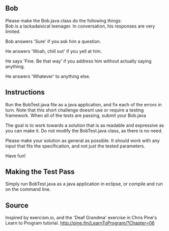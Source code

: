 ## Bob

Please make the Bob.java class do the following things:  
Bob is a lackadaisical teenager. In conversation, his responses are very limited.

Bob answers 'Sure' if you ask him a question.

He answers 'Woah, chill out' if you yell at him.

He says 'Fine. Be that way' if you address him without actually saying
anything.

He answers 'Whatever' to anything else.

## Instructions

Run the BobTest.java file as a java application, and fix each of the errors in turn. Note that this short challenge doesnt use or require a testing framework. When all of the tests are passing, submit your Bob.java 

The goal is to work towards a solution that is as readable and expressive as you can make it. Do not modify the BobTest.java class, as there is no need.

Please make your solution as general as possible. It should work with any input that fits the specification, and not just the tested parameters.

Have fun!

## Making the Test Pass

Simply run BobTest.java as a java application in eclipse, or compile and run on the command line.

## Source

Inspired by exercism.io, and the 'Deaf Grandma' exercise in Chris Pine's Learn to Program tutorial. http://pine.fm/LearnToProgram/?Chapter=06

